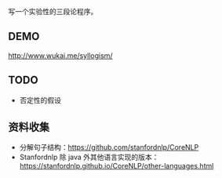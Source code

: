 写一个实验性的三段论程序。

## DEMO

http://www.wukai.me/syllogism/

## TODO

- 否定性的假设


## 资料收集

- 分解句子结构：https://github.com/stanfordnlp/CoreNLP
- Stanfordnlp 除 java 外其他语言实现的版本：https://stanfordnlp.github.io/CoreNLP/other-languages.html

